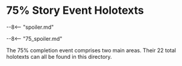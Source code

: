 # 75% Story Event Holotexts

--8<-- "spoiler.md"

--8<-- "75_spoiler.md"

The 75% completion event comprises two main areas. Their 22 total holotexts can all be found in this directory.
